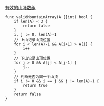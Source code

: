 [有效的山脉数组](https://leetcode-cn.com/problems/valid-mountain-array/)
````
func validMountainArray(A []int) bool { 
    if len(A) < 3 {
        return false
    }
    i, j := 0, len(A)-1
    // 上山记录山顶位置
    for i < len(A)-1 && A[i+1] > A[i] {
        i++
    }
    // 下山记录山顶位置
    for j > 0 && A[j] < A[j-1] {
        j--
    }
    // 判断是否为同一个山顶
    if i != 0 && i == j && j != len(A)-1 {
		return true
	}
    return false
}
````